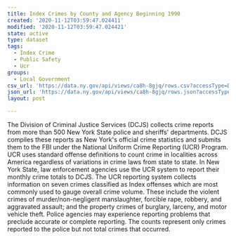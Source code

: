 ```yaml
---
title: Index Crimes by County and Agency Beginning 1990
created: '2020-11-12T03:59:47.024411'
modified: '2020-11-12T03:59:47.024421'
state: active
type: dataset
tags:
  - Index Crime
  - Public Safety
  - Ucr
groups:
  - Local Government
csv_url: 'https://data.ny.gov/api/views/ca8h-8gjq/rows.csv?accessType=DOWNLOAD'
json_url: 'https://data.ny.gov/api/views/ca8h-8gjq/rows.json?accessType=DOWNLOAD'
layout: post

---
```

The Division of Criminal Justice Services (DCJS) collects crime reports from more than 500 New York State police and sheriffs' departments. DCJS compiles these reports as New York's official crime statistics and submits them to the FBI under the National Uniform Crime Reporting (UCR) Program. UCR uses standard offense definitions to count crime in localities across America regardless of variations in crime laws from state to state. In New York State, law enforcement agencies use the UCR system to report their monthly crime totals to DCJS. The UCR reporting system collects information on seven crimes classified as Index offenses which are most commonly used to gauge overall crime volume. These include the violent crimes of murder/non-negligent manslaughter, forcible rape, robbery, and aggravated assault; and the property crimes of burglary, larceny, and motor vehicle theft. Police agencies may experience reporting problems that preclude accurate or complete reporting. The counts represent only crimes reported to the police but not total crimes that occurred.
